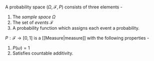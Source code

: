 A probability space $(\Omega, \mathcal{F}, P)$ consists of three elements -

1. The *sample space* $\Omega$
2. The set of *events* $\mathcal{F}$
3. A probability function which assigns each event a probability.

$P : \mathcal{F} \rightarrow [0,1]$ is a [[Measure|measure]] with the following properties -

1. $P(\omega) = 1$
2. Satisfies countable additivity.


